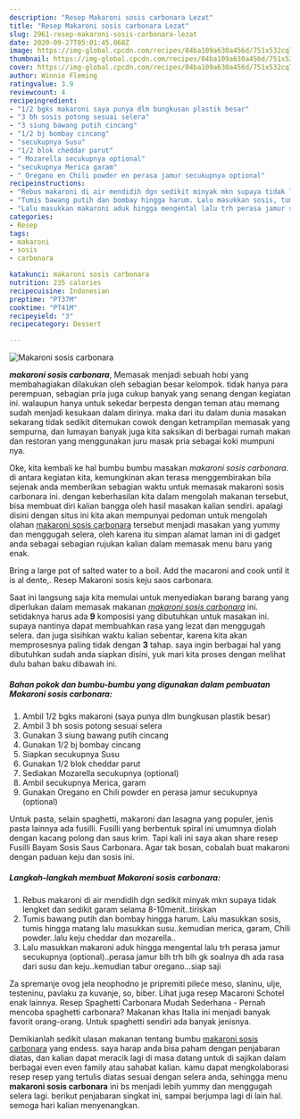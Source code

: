 ```yaml
---
description: "Resep Makaroni sosis carbonara Lezat"
title: "Resep Makaroni sosis carbonara Lezat"
slug: 2961-resep-makaroni-sosis-carbonara-lezat
date: 2020-09-27T05:01:45.868Z
image: https://img-global.cpcdn.com/recipes/04ba109a630a456d/751x532cq70/makaroni-sosis-carbonara-foto-resep-utama.jpg
thumbnail: https://img-global.cpcdn.com/recipes/04ba109a630a456d/751x532cq70/makaroni-sosis-carbonara-foto-resep-utama.jpg
cover: https://img-global.cpcdn.com/recipes/04ba109a630a456d/751x532cq70/makaroni-sosis-carbonara-foto-resep-utama.jpg
author: Winnie Fleming
ratingvalue: 3.9
reviewcount: 4
recipeingredient:
- "1/2 bgks makaroni saya punya dlm bungkusan plastik besar"
- "3 bh sosis potong sesuai selera"
- "3 siung bawang putih cincang"
- "1/2 bj bombay cincang"
- "secukupnya Susu"
- "1/2 blok cheddar parut"
- " Mozarella secukupnya optional"
- "secukupnya Merica garam"
- " Oregano en Chili powder en perasa jamur secukupnya optional"
recipeinstructions:
- "Rebus makaroni di air mendidih dgn sedikit minyak mkn supaya tidak lengket dan sedikit garam selama 8-10menit..tiriskan"
- "Tumis bawang putih dan bombay hingga harum. Lalu masukkan sosis, tumis hingga matang lalu masukkan susu..kemudian merica, garam, Chili powder..lalu keju cheddar dan mozarella.."
- "Lalu masukkan makaroni aduk hingga mengental lalu trh perasa jamur secukupnya (optional)..perasa jamur blh trh blh gk soalnya dh ada rasa dari susu dan keju..kemudian tabur oregano...siap saji"
categories:
- Resep
tags:
- makaroni
- sosis
- carbonara

katakunci: makaroni sosis carbonara 
nutrition: 235 calories
recipecuisine: Indonesian
preptime: "PT37M"
cooktime: "PT41M"
recipeyield: "3"
recipecategory: Dessert

---
```



![Makaroni sosis carbonara](https://img-global.cpcdn.com/recipes/04ba109a630a456d/751x532cq70/makaroni-sosis-carbonara-foto-resep-utama.jpg)

<b><i>makaroni sosis carbonara</i></b>, Memasak menjadi sebuah hobi yang membahagiakan dilakukan oleh sebagian besar kelompok. tidak hanya para perempuan, sebagian pria juga cukup banyak yang senang dengan kegiatan ini. walaupun hanya untuk sekedar berpesta dengan teman atau memang sudah menjadi kesukaan dalam dirinya. maka dari itu dalam dunia masakan sekarang tidak sedikit ditemukan cowok dengan ketrampilan memasak yang sempurna, dan lumayan banyak juga kita saksikan di berbagai rumah makan dan restoran yang menggunakan juru masak pria sebagai koki mumpuni nya.

Oke, kita kembali ke hal bumbu bumbu masakan <i>makaroni sosis carbonara</i>. di antara kegiatan kita, kemungkinan akan terasa menggembirakan bila sejenak anda memberikan sebagian waktu untuk memasak makaroni sosis carbonara ini. dengan keberhasilan kita dalam mengolah makanan tersebut, bisa membuat diri kalian bangga oleh hasil masakan kalian sendiri. apalagi disini dengan situs ini kita akan mempunyai pedoman untuk mengolah olahan <u>makaroni sosis carbonara</u> tersebut menjadi masakan yang yummy dan menggugah selera, oleh karena itu simpan alamat laman ini di gadget anda sebagai sebagian rujukan kalian dalam memasak menu baru yang enak.

Bring a large pot of salted water to a boil. Add the macaroni and cook until it is al dente,. Resep Makaroni sosis keju saos carbonara.


Saat ini langsung saja kita memulai untuk menyediakan barang barang yang diperlukan dalam memasak makanan <u><i>makaroni sosis carbonara</i></u> ini. setidaknya harus ada <b>9</b> komposisi yang dibutuhkan untuk masakan ini. supaya nantinya dapat membuahkan rasa yang lezat dan menggugah selera. dan juga sisihkan waktu kalian sebentar, karena kita akan memprosesnya paling tidak dengan <b>3</b> tahap. saya ingin berbagai hal yang dibutuhkan sudah anda siapkan disini, yuk mari kita proses dengan melihat dulu bahan baku dibawah ini.

<!--inarticleads1-->

##### Bahan pokok dan bumbu-bumbu yang digunakan dalam pembuatan Makaroni sosis carbonara:

1. Ambil 1/2 bgks makaroni (saya punya dlm bungkusan plastik besar)
1. Ambil 3 bh sosis potong sesuai selera
1. Gunakan 3 siung bawang putih cincang
1. Gunakan 1/2 bj bombay cincang
1. Siapkan secukupnya Susu
1. Gunakan 1/2 blok cheddar parut
1. Sediakan  Mozarella secukupnya (optional)
1. Ambil secukupnya Merica, garam
1. Gunakan  Oregano en Chili powder en perasa jamur secukupnya (optional)


Untuk pasta, selain spaghetti, makaroni dan lasagna yang populer, jenis pasta lainnya ada fusilli. Fusilli yang berbentuk spiral ini umumnya diolah dengan kacang polong dan saus krim. Tapi kali ini saya akan share resep Fusilli Bayam Sosis Saus Carbonara. Agar tak bosan, cobalah buat makaroni dengan paduan keju dan sosis ini. 

<!--inarticleads2-->

##### Langkah-langkah membuat Makaroni sosis carbonara:

1. Rebus makaroni di air mendidih dgn sedikit minyak mkn supaya tidak lengket dan sedikit garam selama 8-10menit..tiriskan
1. Tumis bawang putih dan bombay hingga harum. Lalu masukkan sosis, tumis hingga matang lalu masukkan susu..kemudian merica, garam, Chili powder..lalu keju cheddar dan mozarella..
1. Lalu masukkan makaroni aduk hingga mengental lalu trh perasa jamur secukupnya (optional)..perasa jamur blh trh blh gk soalnya dh ada rasa dari susu dan keju..kemudian tabur oregano...siap saji


Za spremanje ovog jela neophodno je pripremiti pileće meso, slaninu, ulje, testeninu, pavlaku za kuvanje, so, biber. Lihat juga resep Macaroni Schotel enak lainnya. Resep Spaghetti Carbonara Mudah Sederhana - Pernah mencoba spaghetti carbonara? Makanan khas Italia ini menjadi banyak favorit orang-orang. Untuk spaghetti sendiri ada banyak jenisnya. 

Demikianlah sedikit ulasan makanan tentang bumbu <u>makaroni sosis carbonara</u> yang endess. saya harap anda bisa paham dengan penjabaran diatas, dan kalian dapat meracik lagi di masa datang untuk di sajikan dalam berbagai even even family atau sahabat kalian. kamu dapat mengkolaborasi resep resep yang tertulis diatas sesuai dengan selera anda, sehingga menu <b>makaroni sosis carbonara</b> ini bs menjadi lebih yummy dan menggugah selera lagi. berikut penjabaran singkat ini, sampai berjumpa lagi di lain hal. semoga hari kalian menyenangkan.
